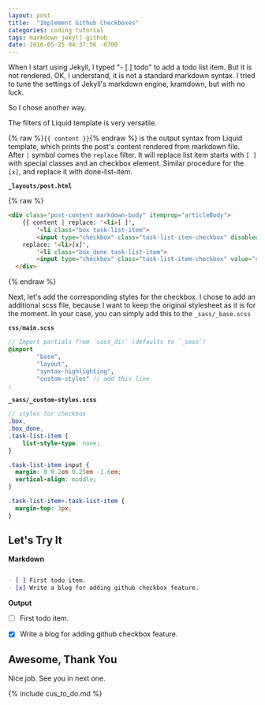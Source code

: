 ```yaml
---
layout: post
title:  "Implement Github Checkboxes"
categories: coding tutorial
tags: markdown jekyll github
date: 2016-05-25 04:37:56 -0700
---
```


When I start using Jekyll, I typed "- [ ] todo" to add a todo list item. But it is not rendered. OK, I understand, it is not a standard markdown syntax. I tried to tune the settings of Jekyll's markdown engine, kramdown, but with no luck.

So I chose another way.
<p class="pullquote">
The filters of Liquid template is very versatile.
</p>

{% raw %}`{{ content }}`{% endraw %} is the output syntax from Liquid template, which prints the post's content rendered from markdown file. After `|` symbol comes the `replace` filter. It will replace list item starts with `[ ]` with special classes and an checkbox element. Similar procedure for the `[x]`, and replace it with done-list-item.

**`_layouts/post.html`**

{% raw %}
```html
<div class="post-content markdown-body" itemprop="articleBody">
    {{ content | replace: '<li>[ ]', 
        '<li class="box task-list-item">
        <input type="checkbox" class="task-list-item-checkbox" disabled>' | 
    replace: '<li>[x]', 
        '<li class="box_done task-list-item">
        <input type="checkbox" class="task-list-item-checkbox" value="on" disabled checked>'  }}
  </div>
```
{% endraw %}

Next, let's add the corresponding styles for the checkbox. I chose to add an additional scss file, because I want to keep the original stylesheet as it is for the moment. In your case, you can simply add this to the `_sass/_base.scss`

**`css/main.scss`**

```scss
// Import partials from `sass_dir` (defaults to `_sass`)
@import
        "base",
        "layout",
        "syntax-highlighting",
        "custom-styles" // add this line
;
```

**`_sass/_custom-styles.scss`**

```scss
// styles for checkbox
.box,
.box_done,
.task-list-item {
    list-style-type: none;
}

.task-list-item input {
  margin: 0 0.2em 0.25em -1.6em;
  vertical-align: middle;
}

.task-list-item+.task-list-item {
  margin-top: 3px;
}
```


Let's Try It
---

**Markdown**

```md

- [ ] First todo item.
- [x] Write a blog for adding github checkbox feature.

```

**Output**

- [ ] First todo item.
- [x] Write a blog for adding github checkbox feature.



Awesome, Thank You
---
Nice job. See you in next one.

{% include cus_to_do.md %}


